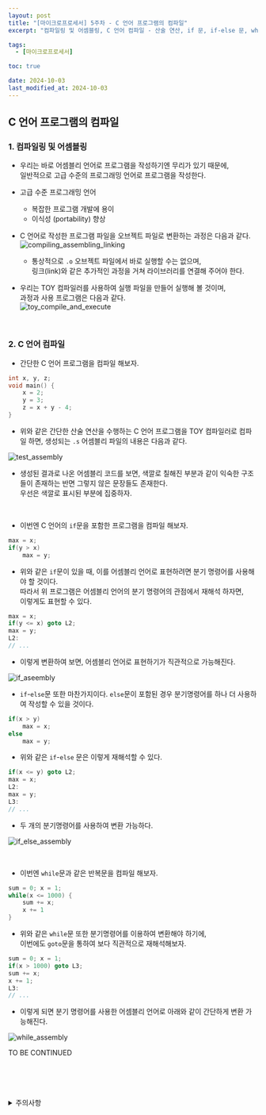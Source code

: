 ```yaml
---
layout: post
title: "[마이크로프로세서] 5주차 - C 언어 프로그램의 컴파일"
excerpt: "컴파일링 및 어셈블링, C 언어 컴파일 - 산술 연산, if 문, if-else 문, while 문"

tags:
  - [마이크로프로세서]

toc: true

date: 2024-10-03
last_modified_at: 2024-10-03
---
```

## C 언어 프로그램의 컴파일
### 1. 컴파일링 및 어셈블링
- 우리는 바로 어셈블리 언어로 프로그램을 작성하기엔 무리가 있기 때문에,  
일반적으로 고급 수준의 프로그래밍 언어로 프로그램을 작성한다.  

- 고급 수준 프로그래밍 언어  
  - 복잡한 프로그램 개발에 용이
  - 이식성 (portability) 향상  

- C 언어로 작성한 프로그램 파일을 오브젝트 파일로 변환하는 과정은 다음과 같다.  
![compiling_assembling_linking][def]
  - 통상적으로 `.o` 오브젝트 파일에서 바로 실행할 수는 없으며,  
  링크(link)와 같은 추가적인 과정을 거쳐 라이브러리를 연결해 주어야 한다.  

- 우리는 TOY 컴파일러를 사용하여 실행 파일을 만들어 실행해 볼 것이며,  
과정과 사용 프로그램은 다음과 같다.  
![toy_compile_and_execute][def2]  

<br>

### 2. C 언어 컴파일
- 간단한 C 언어 프로그램을 컴파일 해보자.  

```c
int x, y, z;
void main() {
    x = 2;
    y = 3;
    z = x + y - 4;
}
```

- 위와 같은 간단한 산술 연산을 수행하는 C 언어 프로그램을 TOY 컴파일러로 컴파일 하면, 생성되는 `.s` 어셈블리 파일의 내용은 다음과 같다.  

![test_assembly][def3]

- 생성된 결과로 나온 어셈블리 코드를 보면, 색깔로 칠해진 부분과 같이 익숙한 구조들이 존재하는 반면 그렇지 않은 문장들도 존재한다.  
우선은 색깔로 표시된 부분에 집중하자.  

<br>

- 이번엔 C 언어의 `if`문을 포함한 프로그램을 컴파일 해보자.  

```c
max = x;
if(y > x)
    max = y;
```

- 위와 같은 `if`문이 있을 때, 이를 어셈블리 언어로 표현하려면 분기 명령어를 사용해야 할 것이다.  
따라서 위 프로그램은 어셈블리 언어의 분기 명령어의 관점에서 재해석 하자면,  
이렇게도 표현할 수 있다.  

```c
max = x;
if(y <= x) goto L2;
max = y;
L2:
// ...
```

- 이렇게 변환하여 보면, 어셈블리 언어로 표현하기가 직관적으로 가능해진다.  

![if_aseembly][def4]  

- `if`-`else`문 또한 마찬가지이다. `else`문이 포함된 경우 분기명령어를 하나 더 사용하여 작성할 수 있을 것이다.  

```c
if(x > y)
    max = x;
else
    max = y;
```

- 위와 같은 `if`-`else` 문은 이렇게 재해석할 수 있다.  

```c
if(x <= y) goto L2;
max = x;
L2:
max = y;
L3:
// ...
```

- 두 개의 분기명령어를 사용하여 변환 가능하다.  

![if_else_assembly][def5]  

<br>

- 이번엔 `while`문과 같은 반복문을 컴파일 해보자.  

```c
sum = 0; x = 1;
while(x <= 1000) {
    sum += x;
    x += 1
}
```

- 위와 같은 `while`문 또한 분기명령어를 이용하여 변환해야 하기에,  
이번에도 `goto`문을 통하여 보다 직관적으로 재해석해보자.  

```c
sum = 0; x = 1;
if(x > 1000) goto L3;
sum += x;
x += 1;
L3:
// ...
```

- 이렇게 되면 분기 명령어를 사용한 어셈블리 언어로 아래와 같이 간단하게 변환 가능해진다.  

![while_assembly][def6]

TO BE CONTINUED

<br>
<br>
<br>
<br>
<details>
<summary>주의사항</summary>
<div markdown="1">  

이 포스팅은 강원대학교 김용석 교수님의 마이크로프로세서 수업을 들으며 내용을 정리 한 것입니다.  
수업 내용에 대한 저작권은 교수님께 있으니,  
다른 곳으로의 무분별한 내용 복사를 자제해 주세요.  

</div>
</details>

[def]: https://i.imgur.com/wRpOE9D.png
[def2]: https://i.imgur.com/Xo5STnm.png
[def3]: https://i.imgur.com/vHPpoEF.png
[def4]: https://i.imgur.com/vSsrfne.png
[def5]: https://i.imgur.com/fY6GJOi.png
[def6]: https://i.imgur.com/JTh5Ro5.png